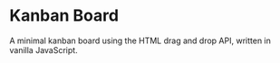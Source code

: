 # Kanban Board

A minimal kanban board using the HTML drag and drop API, written in vanilla JavaScript.
